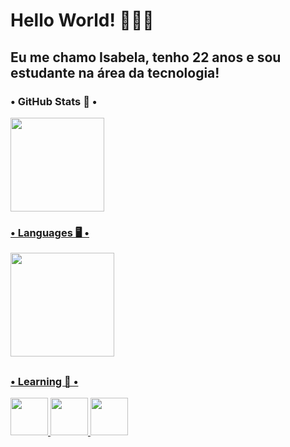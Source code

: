 # Hello World! 👩🏻‍💻

## Eu me chamo Isabela, tenho 22 anos e sou estudante na área da tecnologia!

### • GitHub Stats 🚀 •
<div>
  <a href="https://github.com/isabelamorgado">
  <img height="150em" src="https://github-readme-stats.vercel.app/api?username=isabelamorgado&show_icons=true&bg_color=30,000428,004e92&title_color=fff&text_color=fff&rank_icon=github&include_all_commits=true&count_private=true"/>

</div>

### • Languages 🖥️ •
<div>
  <img height="166em" src="https://github-readme-stats.vercel.app/api/top-langs/?username=isabelamorgado&layout=compact&bg_color=30,000428,004e92&title_color=fff&text_color=fff"/>
</div>
  
##

  ### • Learning 📖 •
<div>
    <img src="https://cdn.jsdelivr.net/gh/devicons/devicon/icons/python/python-original-wordmark.svg" height="60em"/>
    <img src="https://cdn.jsdelivr.net/gh/devicons/devicon@latest/icons/java/java-original.svg" height="60em"/>
    <img src="https://cdn.jsdelivr.net/gh/devicons/devicon/icons/bootstrap/bootstrap-original-wordmark.svg" height="60em"/>
</div>
